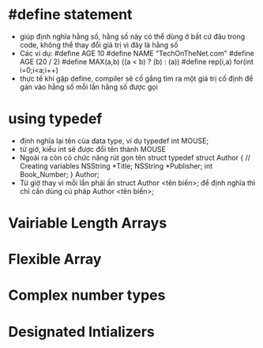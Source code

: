 # #define statement
- giúp định nghĩa hằng số, hằng số này có thể dùng ở bất cứ đâu trong code, không thể thay đổi giá trị vì đây là hằng số
- Các ví dụ:
	#define AGE 10
	#define NAME "TechOnTheNet.com"
	#define AGE (20 / 2)
	#define MAX(a,b) ((a < b) ? (b) : (a))
	#define rep(i,a) for(int i=0;i<a;i++) 
- thực tế khi gặp define, compiler sẽ cố gắng tìm ra một giá trị cố định để gán vào hằng số mỗi lần hằng số được gọi

# using typedef
- định nghĩa lại tên của data type, ví dụ
	typedef int MOUSE;
- từ giờ, kiểu int sẽ được đổi tên thành MOUSE
- Ngoài ra còn có chức năng rút gọn tên struct
	typedef struct Author {
    		// Creating variables
    		NSString *Title;
    		NSString *Publisher;
    		int Book_Number;
	} Author;
- Từ giờ thay vì mỗi lần phải ấn struct Author <tên biến>; để định nghĩa thì chỉ cần dùng cú pháp Author <tên biến>;

# Vairiable Length Arrays

# Flexible Array

# Complex number types

# Designated Intializers
